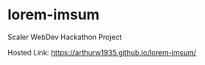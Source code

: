 # lorem-imsum
Scaler WebDev Hackathon Project

Hosted Link: https://arthurw1935.github.io/lorem-imsum/
